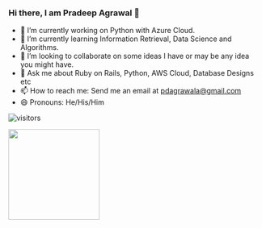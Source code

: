 ### Hi there, I am Pradeep Agrawal 👋

- 🔭 I’m currently working on Python with Azure Cloud.
- 🌱 I’m currently learning Information Retrieval, Data Science and Algorithms.
- 👯 I’m looking to collaborate on some ideas I have or may be any idea you might have.
- 💬 Ask me about Ruby on Rails, Python, AWS Cloud, Database Designs etc
- 📫 How to reach me: Send me an email at pdagrawala@gmail.com
- 😄 Pronouns: He/His/Him

![visitors](https://visitor-badge.glitch.me/badge?page_id=${your.username}.${your.repo.id})

<img height="180em" src="https://github-readme-stats.vercel.app/api?username=pdagrawal&show_icons=true&hide_border=true&&count_private=true&include_all_commits=true" />

